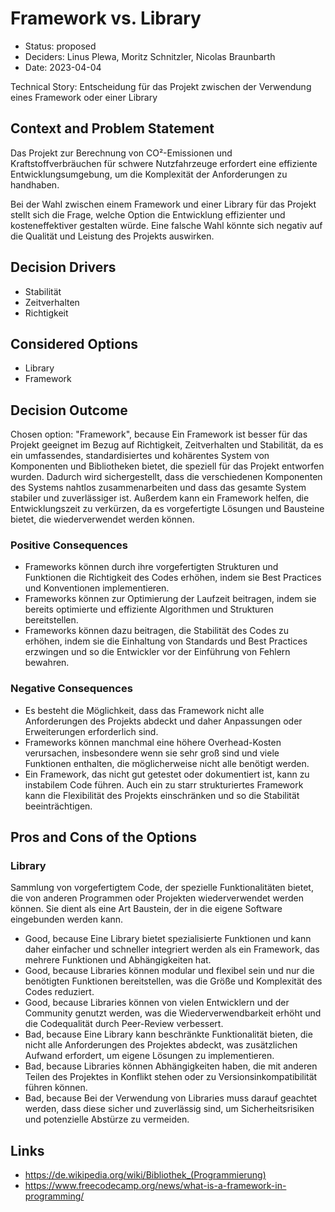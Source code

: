 # Framework vs. Library

* Status: proposed
* Deciders: Linus Plewa, Moritz Schnitzler, Nicolas Braunbarth
* Date: 2023-04-04

Technical Story: Entscheidung für das Projekt zwischen der Verwendung eines Framework oder einer Library

## Context and Problem Statement

Das Projekt zur Berechnung von CO²-Emissionen und Kraftstoffverbräuchen für schwere Nutzfahrzeuge erfordert eine effiziente Entwicklungsumgebung, um die Komplexität der Anforderungen zu handhaben.

Bei der Wahl zwischen einem Framework und einer Library für das Projekt stellt sich die Frage, welche Option die Entwicklung effizienter und kosteneffektiver gestalten würde. Eine falsche Wahl könnte sich negativ auf die Qualität und Leistung des Projekts auswirken.

## Decision Drivers

* Stabilität
* Zeitverhalten
* Richtigkeit

## Considered Options

* Library
* Framework

## Decision Outcome

Chosen option: "Framework", because Ein Framework ist besser für das Projekt geeignet im Bezug auf Richtigkeit, Zeitverhalten und Stabilität, da es ein umfassendes, standardisiertes und kohärentes System von Komponenten und Bibliotheken bietet, die speziell für das Projekt entworfen wurden. Dadurch wird sichergestellt, dass die verschiedenen Komponenten des Systems nahtlos zusammenarbeiten und dass das gesamte System stabiler und zuverlässiger ist. Außerdem kann ein Framework helfen, die Entwicklungszeit zu verkürzen, da es vorgefertigte Lösungen und Bausteine bietet, die wiederverwendet werden können.

### Positive Consequences

* Frameworks können durch ihre vorgefertigten Strukturen und Funktionen die Richtigkeit des Codes erhöhen, indem sie Best Practices und Konventionen implementieren.
* Frameworks können zur Optimierung der Laufzeit beitragen, indem sie bereits optimierte und effiziente Algorithmen und Strukturen bereitstellen.
* Frameworks können dazu beitragen, die Stabilität des Codes zu erhöhen, indem sie die Einhaltung von Standards und Best Practices erzwingen und so die Entwickler vor der Einführung von Fehlern bewahren.

### Negative Consequences

* Es besteht die Möglichkeit, dass das Framework nicht alle Anforderungen des Projekts abdeckt und daher Anpassungen oder Erweiterungen erforderlich sind.
* Frameworks können manchmal eine höhere Overhead-Kosten verursachen, insbesondere wenn sie sehr groß sind und viele Funktionen enthalten, die möglicherweise nicht alle benötigt werden.
* Ein Framework, das nicht gut getestet oder dokumentiert ist, kann zu instabilem Code führen. Auch ein zu starr strukturiertes Framework kann die Flexibilität des Projekts einschränken und so die Stabilität beeinträchtigen.

## Pros and Cons of the Options

### Library

Sammlung von vorgefertigtem Code, der spezielle Funktionalitäten bietet, die von anderen Programmen oder Projekten wiederverwendet werden können. Sie dient als eine Art Baustein, der in die eigene Software eingebunden werden kann.

* Good, because Eine Library bietet spezialisierte Funktionen und kann daher einfacher und schneller integriert werden als ein Framework, das mehrere Funktionen und Abhängigkeiten hat.
* Good, because Libraries können modular und flexibel sein und nur die benötigten Funktionen bereitstellen, was die Größe und Komplexität des Codes reduziert.
* Good, because Libraries können von vielen Entwicklern und der Community genutzt werden, was die Wiederverwendbarkeit erhöht und die Codequalität durch Peer-Review verbessert.
* Bad, because Eine Library kann beschränkte Funktionalität bieten, die nicht alle Anforderungen des Projektes abdeckt, was zusätzlichen Aufwand erfordert, um eigene Lösungen zu implementieren.
* Bad, because Libraries können Abhängigkeiten haben, die mit anderen Teilen des Projektes in Konflikt stehen oder zu Versionsinkompatibilität führen können.
* Bad, because Bei der Verwendung von Libraries muss darauf geachtet werden, dass diese sicher und zuverlässig sind, um Sicherheitsrisiken und potenzielle Abstürze zu vermeiden.

## Links

* https://de.wikipedia.org/wiki/Bibliothek_(Programmierung)
* https://www.freecodecamp.org/news/what-is-a-framework-in-programming/
